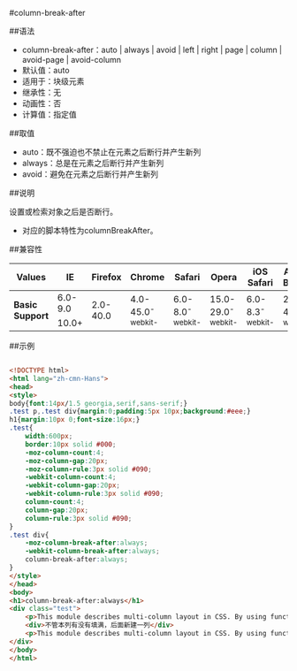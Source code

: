 #column-break-after

##语法

- column-break-after：auto | always | avoid | left | right | page | column | avoid-page | avoid-column
- 默认值：auto
- 适用于：块级元素
- 继承性：无
- 动画性：否
- 计算值：指定值


##取值

- auto：既不强迫也不禁止在元素之后断行并产生新列
- always：总是在元素之后断行并产生新列
- avoid：避免在元素之后断行并产生新列


##说明

设置或检索对象之后是否断行。

- 对应的脚本特性为columnBreakAfter。


##兼容性


<table class="compatible">
<thead>
	<tr>
		<th>Values</th>
		<th>IE</th>
		<th>Firefox</th>
		<th>Chrome</th>
		<th>Safari</th>
		<th>Opera</th>
		<th>iOS Safari</th>
		<th>Android Browser</th>
		<th>Android Chrome</th>
	</tr>
</thead>
<tbody>
	<tr>
		<td rowspan="2"><strong>Basic Support</strong></td>
		<td class="unsupport">6.0-9.0</td>
		<td class="unsupport" rowspan="2">2.0-40.0</td>
		<td rowspan="2" class="support">4.0-45.0<sup class="fix">-webkit-</sup></td>
		<td rowspan="2" class="support">6.0-8.0<sup class="fix">-webkit-</sup></td>
		<td rowspan="2" class="support">15.0-29.0<sup class="fix">-webkit-</sup></td>
		<td rowspan="2" class="support">6.0-8.3<sup class="fix">-webkit-</sup></td>
		<td rowspan="2" class="support">2.1-4.4.4<sup class="fix">-webkit-</sup></td>
		<td rowspan="2" class="support">18.0-42.0<sup class="fix">-webkit-</sup></td>
	</tr>
	<tr>
		<td class="support">10.0+</td>
	</tr>
</tbody>
</table>




##示例

```html

<!DOCTYPE html>
<html lang="zh-cmn-Hans">
<head>
<style>
body{font:14px/1.5 georgia,serif,sans-serif;}
.test p,.test div{margin:0;padding:5px 10px;background:#eee;}
h1{margin:10px 0;font-size:16px;}
.test{
	width:600px;
	border:10px solid #000;
	-moz-column-count:4;
	-moz-column-gap:20px;
	-moz-column-rule:3px solid #090;
	-webkit-column-count:4;
	-webkit-column-gap:20px;
	-webkit-column-rule:3px solid #090;
	column-count:4;
	column-gap:20px;
	column-rule:3px solid #090;
}
.test div{
	-moz-column-break-after:always;
	-webkit-column-break-after:always;
	column-break-after:always;
}
</style>
</head>
<body>
<h1>column-break-after:always</h1>
<div class="test">
	<p>This module describes multi-column layout in CSS. By using functionality described in this document, style sheets can declare that the content of an element is to be laid out in multiple columns.</p>
	<div>不管本列有没有填满，后面新建一列</div>
	<p>This module describes multi-column layout in CSS. By using functionality described in this document, style sheets can declare that the content of an element is to be laid out in multiple columns.</p>
</div>
</body>
</html>

```
